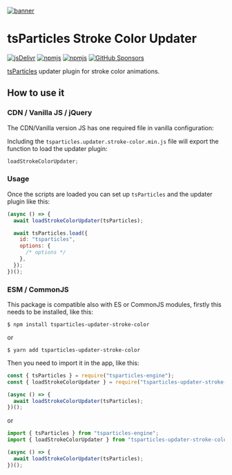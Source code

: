 [![banner](https://particles.js.org/images/banner2.png)](https://particles.js.org)

# tsParticles Stroke Color Updater

[![jsDelivr](https://data.jsdelivr.com/v1/package/npm/tsparticles-updater-stroke-color/badge)](https://www.jsdelivr.com/package/npm/tsparticles-updater-stroke-color)
[![npmjs](https://badge.fury.io/js/tsparticles-updater-stroke-color.svg)](https://www.npmjs.com/package/tsparticles-updater-stroke-color)
[![npmjs](https://img.shields.io/npm/dt/tsparticles-updater-stroke-color)](https://www.npmjs.com/package/tsparticles-updater-stroke-color) [![GitHub Sponsors](https://img.shields.io/github/sponsors/matteobruni)](https://github.com/sponsors/matteobruni)

[tsParticles](https://github.com/matteobruni/tsparticles) updater plugin for stroke color animations.

## How to use it

### CDN / Vanilla JS / jQuery

The CDN/Vanilla version JS has one required file in vanilla configuration:

Including the `tsparticles.updater.stroke-color.min.js` file will export the function to load the updater plugin:

```javascript
loadStrokeColorUpdater;
```

### Usage

Once the scripts are loaded you can set up `tsParticles` and the updater plugin like this:

```javascript
(async () => {
  await loadStrokeColorUpdater(tsParticles);

  await tsParticles.load({
    id: "tsparticles",
    options: {
      /* options */
    },
  });
})();
```

### ESM / CommonJS

This package is compatible also with ES or CommonJS modules, firstly this needs to be installed, like this:

```shell
$ npm install tsparticles-updater-stroke-color
```

or

```shell
$ yarn add tsparticles-updater-stroke-color
```

Then you need to import it in the app, like this:

```javascript
const { tsParticles } = require("tsparticles-engine");
const { loadStrokeColorUpdater } = require("tsparticles-updater-stroke-color");

(async () => {
  await loadStrokeColorUpdater(tsParticles);
})();
```

or

```javascript
import { tsParticles } from "tsparticles-engine";
import { loadStrokeColorUpdater } from "tsparticles-updater-stroke-color";

(async () => {
  await loadStrokeColorUpdater(tsParticles);
})();
```
